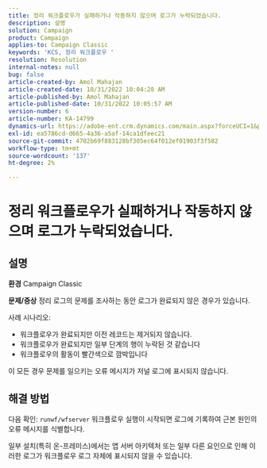 ```yaml
---
title: 정리 워크플로우가 실패하거나 작동하지 않으며 로그가 누락되었습니다.
description: 설명
solution: Campaign
product: Campaign
applies-to: Campaign Classic
keywords: 'KCS, 정리 워크플로우 '
resolution: Resolution
internal-notes: null
bug: false
article-created-by: Amol Mahajan
article-created-date: 10/31/2022 10:04:28 AM
article-published-by: Amol Mahajan
article-published-date: 10/31/2022 10:05:57 AM
version-number: 6
article-number: KA-14799
dynamics-url: https://adobe-ent.crm.dynamics.com/main.aspx?forceUCI=1&pagetype=entityrecord&etn=knowledgearticle&id=271ea964-0359-ed11-9561-6045bd006079
exl-id: ea5786cd-d665-4a36-a5af-14ca1dfeec21
source-git-commit: 4702b69f883128bf305ec64f012ef01903f3f582
workflow-type: tm+mt
source-wordcount: '137'
ht-degree: 2%

---
```


# 정리 워크플로우가 실패하거나 작동하지 않으며 로그가 누락되었습니다.

## 설명

<b>환경</b>
Campaign Classic


<b>문제/증상</b>
정리 로그의 문제를 조사하는 동안 로그가 완료되지 않은 경우가 있습니다.

사례 시나리오:

- 워크플로우가 완료되지만 이전 레코드는 제거되지 않습니다.
- 워크플로우가 완료되지만 일부 단계의 행이 누락된 것 같습니다
- 워크플로우의 활동이 빨간색으로 깜박입니다


이 모든 경우 문제를 일으키는 오류 메시지가 저널 로그에 표시되지 않습니다.


## 해결 방법


다음 확인: `runwf/wfserver` 워크플로우 실행이 시작되면 로그에 기록하여 근본 원인의 오류 메시지를 식별합니다.

일부 설치(특히 온-프레미스)에서는 앱 서버 아키텍처 또는 일부 다른 요인으로 인해 이러한 로그가 워크플로우 로그 자체에 표시되지 않을 수 있습니다.
